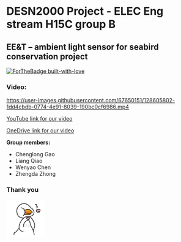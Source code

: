 # DESN2000 Project - ELEC Eng stream H15C group B



## EE&T – ambient light sensor for seabird conservation project
[![ForTheBadge built-with-love](http://ForTheBadge.com/images/badges/built-with-love.svg)](https://GitHub.com/Naereen/)

### Video:

https://user-images.githubusercontent.com/67650151/128605802-1dd4cbdb-0774-4e91-8039-190bc0cf6986.mp4

[YouTube link for our video](https://youtu.be/VohKH2F6T-0)

[OneDrive link for our video](https://unsw-my.sharepoint.com/:v:/g/personal/z5253448_ad_unsw_edu_au/Ea0WzxS05qdMgqt50zMume0B3EhJ_PAFqfFEtAY_m5ZX0Q?e=fGtDb2)




<b>Group members:</b>
  * Chenglong Gao
  * Liang Qiao
  * Wenyao Chen
  * Zhengda Zhong


### Thank you


<img src="https://github.com/wenyaoc/DESN2000_project/blob/main/repo%20image/3q.jpg" width="100">


